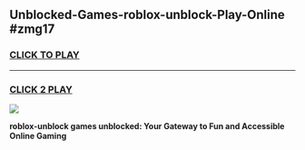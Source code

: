 
## Unblocked-Games-roblox-unblock-Play-Online #zmg17
<h3>
<a href="https://news.freeplayer.one?title=roblox-unblock&ref=3">CLICK TO PLAY</a></h3>
<hr>

<h3>
<a href="https://news.freeplayer.one?title=roblox-unblock&ref=3">CLICK 2 PLAY</a>
  
</h3>

<a href="https://news.freeplayer.one?title=roblox-unblock&ref=3"><img src="https://clearcache.store/games.png"></a>


**roblox-unblock games unblocked: Your Gateway to Fun and Accessible Online Gaming**
